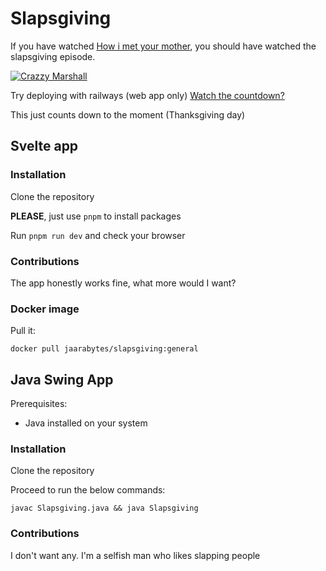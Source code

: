 # Slapsgiving


If you have watched [How i met your mother](https://www.imdb.com/title/tt0460649/), you should have watched the slapsgiving episode.

[![Crazzy Marshall](https://m.media-amazon.com/images/M/MV5BMTU2MjEyMzY0MF5BMl5BanBnXkFtZTgwNzE4NTQ5MDE@._V1_FMjpg_UX1000_.jpg)](https://www.youtube.com/embed/jq2e6VQOMPs?si=T8K0Q6yw0mBTWtNp)

Try deploying with railways (web app only)
[Watch the countdown?]()

This just counts down to the moment (Thanksgiving day)

## Svelte app

### Installation

Clone the repository    

**PLEASE**, just use `pnpm` to install packages

Run `pnpm run dev` and check your browser


### Contributions

The app honestly works fine, what more would I want?

### Docker image

Pull it:
```
docker pull jaarabytes/slapsgiving:general
```

## Java Swing App

Prerequisites:
- Java installed on your system

### Installation

Clone the repository

Proceed to run the below commands:
```
javac Slapsgiving.java && java Slapsgiving
```

### Contributions

I don't want any. I'm a selfish man who likes slapping people
